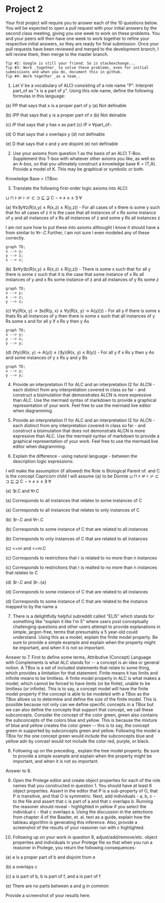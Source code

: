 # Project 2

Your first project will require you to answer each of the 10 questions below.  You will be expected to open a pull request with your initial answers by the second class meeting, giving you one week to work on these problems. You and your peers will then have one week to work together to refine your respective initial answers, so they are ready for final submission. Once your pull requests have been reviewed and merged to the development branch, I will review them, then merge to the master branch. 

```Tip #1: Carefully study the Baader, et. al. selections assigned on bisimulation; it is deceptively subtle, and quite powerful. 
Tip #2: Google is still your friend. So is stackexchange...
Tip #3: Work _together_ to solve these problems, even for initial submissions and when you do, document this in github. 
Tip #4: Work together _as a team_. 
```

1. Let V be a vocabulary of ALCI consisting of a role name "P". Interpret part_of as "x is a part of y". Using this role name, define the following formulas in this language:

  (a)  PP that says that x is a proper part of y
  (a) Not definable 
  
  (b) iPP that says that y is a proper part of x
  (b) Not deinable 
  
  (c) iP that says that y has x as part 
  (c) iP ≡ ∀part_of-.
   
  (d)  O that says that x overlaps y
  (d)  not definable 
  
  (e)  D that says that x and y are disjoint 
  (e)  not definable 
  
2. Use your axioms from question 1 as the basis of an ALCI T-Box. Supplement this T-box with whatever other axioms you like, as well as an A-box, so that you ultimately construct a knowledge base K = (T,A). Provide a model of K. This may be graphical or symbolic or both.
   
Knowledge Base = {TBox: 

3. Translate the following first-order logic axioms into ALCI:

⊔ ⊓ ⊧ ⊭ ⊦ ⊬ ⊏ ⊐ ⊑ ⊒ C ¬ ≡ ≠ ≥ ≤ ∃ ∀

(a) ∀x∃y∀z(R(x,y) ∧ R(x,z) ∧ R(y,z)) - For all cases of x there is some y such that for all cases of z it is the case that all instances of x Rs some instance of y and all instances of x Rs all instances of z and some y Rs all instances z
 
 I am not sure how to put these into axioms althought I know it should have a from similar to ∀r-.C Further, I am not sure I even modeled any of these correctly.

```mermaid
graph TD;
x --> y;
y --> z;
x --> z;
```

(b) ∃x∀y∃z(R(x,y) ∧ R(x,z) ∧ R(y,z)) - There is some x such that for all y there is some z such that it is the case that some instance of x Rs all instances of y and x Rs some instance of z and all instances of y Rs some z

```mermaid
graph TD;
x --> y;
x --> z;
y --> z;
```

(c) ∀y(R(x, y) → ∃x(R(y, x) ∧ ∀y(R(x, y) → A(y)))) - For all y if there is some x thats Rs all instances of y then there is some x such that all instances of y Rs some x and for all y if x Rs y then y As

```mermaid
graph TD;
x --> y;
y --> x;
y --> y;
```

(d) (∀y)(R(x, y) → A(y)) ∧ (∃y)(R(x, y) ∧ B(y)) - For all y if x Rs y then y As and some instances of y x Rs y and y Bs

```mermaid
graph TD;
x --> y;
y --> y;
```

4. Provide an interpretation I1 for ALC and an interpretation I2 for ALCN - each distinct from any interpretation covered in class so far - and construct a bisimulation that demonstrates ALCN is more expressive than ALC. Use the mermaid syntax of markdown to provide a graphical representation of your work. Feel free to use the mermaid live editor when diagramming.



5. Provide an interpretation I1 for ALC and an interpretation I2 for ALCN - each distinct from any interpretation covered in class so far - and construct a bisimulation that does not demonstrate ALCN is more expressive than ALC. Use the mermaid syntax of markdown to provide a graphical representation of your work. Feel free to use the mermaid live editor when diagramming.



6. Explain the difference - using natural language - between the description logic expressions:

I will make the assumption (if allowed) the Role is Biological Parent of. and C is the concept Capricorn child
I will assume {a} to be Donnie
⊔ ⊓ ⊧ ⊭ ⊦ ⊬ ⊏ ⊐ ⊑ ⊒ C ¬ ≡ ≠ ≥ ≤ ∃ ∀

(a) ∃r.C and ∀r.C

(a) Corresponds to all instances that relates to some instances of C

(a) Corresponds to all instances that relates to only instances of C

(b) ∃r-.C and ∀r-.C

(b) Corresponds to some instance of C that are related to all instances

(b) Corresponds to only instances of C that are related to all instances

(c) <=nr and <=nr.C

(c) Corresponds to restrictions that r is related to no more than n instances

(c) Corresponds to restrictions that r is realted to no more than n instances that relates to C

(d) ∃r-.C and ∃r-.{a} 

(d) Corresponds to some instance of C that are related to all instances

(d) Corresponds to some instance of C that are related to the instance mapped to by the name a

7. There is a delightfully helpful subreddit called "ELI5" which stands for something like "explain it like I'm 5" where users post conceptually challenging questions and other users attempt to provide explanations in simple, jargon-free, terms that presumably a 5 year-old could understand. Using this as a model, explain the finite model property. Be sure to provide a simple example and explain when the property might be important, and when it is not so important.

Answer to 7. First to define some terms, Attributive (Concept) Language with Complements is what ALC stands for -- a concept is an idea or general notion. A TBox is a set of included statements that relate to some thing, which provides a limitation for that statement. Finite means it has limits and infinite means to be limitless.  A finite model property in ALC is what makes a model, which cannot be forced to have limits (or be finite), unable to be limitless (or infinite). This is to say, a concept model will have the finite model property if the concept is able to be modeled with a TBox as the TBox allows us to determine and define the size of the finite model. This is possible because not only can we define specific concepts in a TBox but we can also define the concepts that support that concept, we call these subconcepts. Consider the concept of the color green, green also contains the subconcepts of the colors blue and yellow. This is because the mixture of blue and yellow creates the color green -- this is to say, the concept green in supported by subconcepts green and yellow. Following the model a TBox for the one concept green would include the subconcepts blue and yellow adn by conrast would not include the color red, purple, or black. 

8. Following up on the preceding , explain the tree model property. Be sure to provide a simple example and explain when the property might be important, and when it is not so important.

Answer to 8. 

9. Open the Protege editor and create object properties for each of the role names that you constructed in question 1. You should have at least 6 object properties. Assert in the editor that P is a sub-property of O, that P is transitive, and that O is symmetric. Next, add individuals - a, b, c - to the file and assert that c is part of a and that c overlaps b. Running the reasoner should reveal - highlighted in yellow if you select the individual c - that c overlaps a. Using the discussion in the selections from chapter 4 of the Baader, et. al. text as a guide, explain how the tableau algorithm is generating this inference. Also, provide a screenshot of the results of your reasoner run with c highlighted.

10. Following up on your work in question 9, adjust/add/remove/etc. object properties and individuals in your Protege file so that when you run a reasoner in Protege, you return the following consequences:

  (a) a is a proper part of b and disjoint from e
  
  (b) a overlaps c
  
  (c) a is part of b, b is part of f, and a is part of f
  
  (e) There are no parts between a and g in common
  
Provide a screenshot of your results here.
